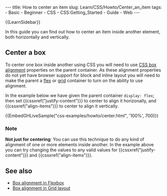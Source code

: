 --- title: How to center an item slug: Learn/CSS/Howto/Center_an_item tags: - Basic - Beginner - CSS - CSS:Getting_Started - Guide - Web ---

{{LearnSidebar}}

In this guide you can find out how to center an item inside another element, both horizontally and vertically.

## Center a box

To center one box inside another using CSS you will need to use [CSS box alignment](/en-US/docs/Web/CSS/CSS_Box_Alignment) properties on the parent container. As these alignment properties do not yet have browser support for block and inline layout you will need to make the parent a [flex](/en-US/docs/Web/CSS/CSS_Flexible_Box_Layout) or [grid](/en-US/docs/Web/CSS/CSS_Grid_Layout) container to turn on the ability to use alignment.

In the example below we have given the parent container `display: flex`; then set {{cssxref("justify-content")}} to center to align it horizonally, and {{cssxref("align-items")}} to center to align it vertically.

{{EmbedGHLiveSample("css-examples/howto/center.html", '100%', 700)}}

### Note

**Not just for centering**: You can use this technique to do any kind of alignment of one or more elements inside another. In the example above you can try changing the values to any valid values for {{cssxref("justify-content")}} and {{cssxref("align-items")}}.

## See also

- [Box alignment in Flexbox](/en-US/docs/Web/CSS/CSS_Box_Alignment/Box_Alignment_in_Flexbox)
- [Box alignment in Grid layout](/en-US/docs/Web/CSS/CSS_Box_Alignment/Box_Alignment_In_Grid_Layout)

